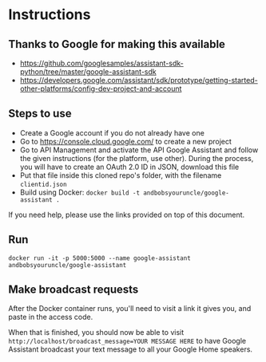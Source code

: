 # Instructions

## Thanks to Google for making this available
- https://github.com/googlesamples/assistant-sdk-python/tree/master/google-assistant-sdk
- https://developers.google.com/assistant/sdk/prototype/getting-started-other-platforms/config-dev-project-and-account

## Steps to use
* Create a Google account if you do not already have one
* Go to https://console.cloud.google.com/ to create a new project
* Go to API Management and activate the API Google Assistant and follow the given instructions (for the platform, use other). During the process, you will have to create an OAuth 2.0 ID in JSON, download this file
* Put that file inside this cloned repo's folder, with the filename `clientid.json`
* Build using Docker: `docker build -t andbobsyouruncle/google-assistant .`

If you need help, please use the links provided on top of this document.


## Run
`docker run -it -p 5000:5000 --name google-assistant andbobsyouruncle/google-assistant`

## Make broadcast requests
After the Docker container runs, you'll need to visit a link it gives you, and paste in the access code.

When that is finished, you should now be able to visit `http://localhost/broadcast_message=YOUR MESSAGE HERE` to have Google Assistant broadcast your text message to all your Google Home speakers.

